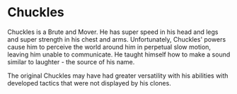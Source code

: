 # Chuckles
Chuckles is a Brute and Mover. He has super speed in his head and legs and super strength in his chest and arms. Unfortunately, Chuckles' powers cause him to perceive the world around him in perpetual slow motion, leaving him unable to communicate. He taught himself how to make a sound similar to laughter - the source of his name.

The original Chuckles may have had greater versatility with his abilities with developed tactics that were not displayed by his clones.
